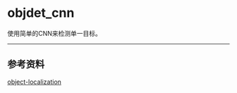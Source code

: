 # objdet_cnn

使用简单的CNN来检测单一目标。

---
## 参考资料

[object-localization](https://github.com/lars76/object-localization)
